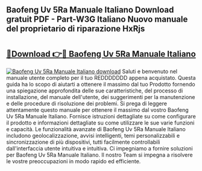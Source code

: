 ## Baofeng Uv 5Ra Manuale Italiano Download gratuit PDF - Part-W3G Italiano Nuovo manuale del proprietario di riparazione HxRjs

# <h2><a href="http://dffff8.blite.top/?on=Baofeng+Uv+5Ra+Manuale+Italiano">🔗Download 👉🔴 Baofeng Uv 5Ra Manuale Italiano</a></h2>

[![Baofeng Uv 5Ra Manuale Italiano download](https://i.imgur.com/lujVjoI.png)](http://dffff8.blite.top/?on=Baofeng+Uv+5Ra+Manuale+Italiano)
Saluti e benvenuto nel manuale utente completo per il tuo REDDDDDDD appena acquistato. Questa guida ha lo scopo di aiutarti a ottenere il massimo dal tuo Prodotto fornendo una spiegazione approfondita delle sue caratteristiche, del processo di installazione, del manuale dell'utente, dei suggerimenti per la manutenzione e delle procedure di risoluzione dei problemi. Si prega di leggere attentamente questo manuale per ottenere il massimo dal vostro Baofeng Uv 5Ra Manuale Italiano. Fornisce istruzioni dettagliate su come configurare il prodotto e informazioni dettagliate su come utilizzare le sue varie funzioni e capacità. Le funzionalità avanzate di Baofeng Uv 5Ra Manuale Italiano includono geolocalizzazione, avvisi intelligenti, temi personalizzabili e sincronizzazione di più dispositivi, tutti facilmente controllabili dall'interfaccia utente intuitiva e intuitiva. Ci impegniamo a fornire soluzioni per Baofeng Uv 5Ra Manuale Italiano. Il nostro Team si impegna a risolvere le vostre preoccupazioni in modo rapido ed efficiente.
